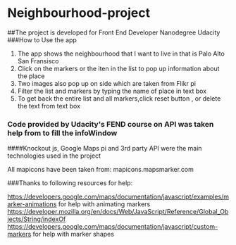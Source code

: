 # Neighbourhood-project
##The project is developed for Front End Developer Nanodegree Udacity
###How to Use the app
1. The app shows the neighbourhood that I want to live in that is Palo Alto San Fransisco
2. Click on the markers or the iten in the list to pop up information about the place
3. Two images also pop up on side which are taken from Flikr pi
4. Filter the list and markers by typing the name of place in text box
5. To get back the entire list and all markers,click reset button , or delete the text from text box

### Code provided by Udacity's FEND course on API was taken help from to fill the infoWindow
####Knockout js, Google Maps pi and 3rd party API were the main technologies used in the project

All mapicons have been taken from:
mapicons.mapsmarker.com

###Thanks to following resources for help:

https://developers.google.com/maps/documentation/javascript/examples/marker-animations for help with animating markers
https://developer.mozilla.org/en/docs/Web/JavaScript/Reference/Global_Objects/String/indexOf
https://developers.google.com/maps/documentation/javascript/custom-markers for help with marker shapes

